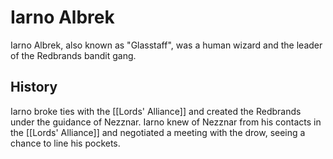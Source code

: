 # Iarno Albrek
Iarno Albrek, also known as "Glasstaff", was a human wizard and the leader of the Redbrands bandit gang.

## History
 Iarno broke ties with the [[Lords' Alliance]] and created the Redbrands under the guidance of Nezznar. Iarno knew of Nezznar from his contacts in the [[Lords' Alliance]] and negotiated a meeting with the drow, seeing a chance to line his pockets.